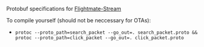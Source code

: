 Protobuf specifications for [Flightmate-Stream](https://github.com/Flightmate/Flightmate-Stream)

To compile yourself (should not be neccessary for OTAs): 
- `protoc --proto_path=search_packet --go_out=. search_packet.proto && protoc --proto_path=click_packet --go_out=. click_packet.proto` 
